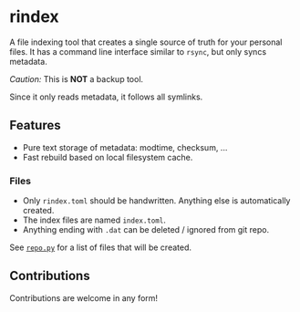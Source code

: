 # rindex

A file indexing tool that creates a single source of truth for your personal files.
It has a command line interface similar to `rsync`, but only syncs metadata.

_Caution:_ This is **NOT** a backup tool.

Since it only reads metadata,
it follows all symlinks.

## Features

* Pure text storage of metadata: modtime, checksum, ...
* Fast rebuild based on local filesystem cache.

### Files

* Only `rindex.toml` should be handwritten.
Anything else is automatically created.
* The index files are named `index.toml`.
* Anything ending with `.dat` can be deleted / ignored from git repo.

See [`repo.py`](rindex/repo.py) for a list of files that will be created.


## Contributions
Contributions are welcome in any form!
